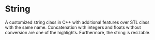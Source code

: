 # String
 A customized string class in C++ with additional features over STL class with the same name. Concatenation with integers and floats without conversion are one of the highlights. Furthermore, the string is resizable.
